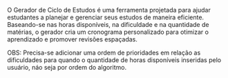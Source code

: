 O Gerador de Ciclo de Estudos é uma ferramenta projetada para ajudar estudantes a planejar e gerenciar seus estudos de maneira eficiente. Baseando-se nas horas disponíveis, na dificuldade e na quantidade de matérias, o gerador cria um cronograma personalizado para otimizar o aprendizado e promover revisões espaçadas.

OBS: Precisa-se adicionar uma ordem de prioridades em relação as dificuldades para quando o quantidade de horas disponíveis inseridas pelo usuário, náo seja por ordem do algoritmo.
